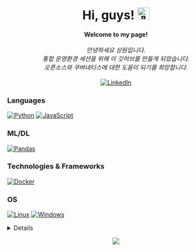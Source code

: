 <h1 align="center">Hi, guys! <img src="https://github.com/wervlad/wervlad/assets/24524555/766d336d-b87d-44ba-807c-c51de2bc6b4d" width="28px" alt="👋"></h1>

<p align="center">
    <b>Welcome to my page!</b><br><br>
    <i>
        안녕하세요 상원입니다.<br>
        통합 운영환경 세션을 위해 이 깃허브를 만들게 되었습니다.<br>
        오픈소스와 쿠버네티스에 대한 도움이 되기를 희망합니다.<br>
    </i><br>
    <a href="https://www.linkedin.com/in/sangwon-choi-542759176">
        <img src="https://img.shields.io/badge/LinkedIn-blue?style=flat-square&logo=linkedin" alt="LinkedIn">
    </a>
</p>

### Languages
[![Python](https://img.shields.io/badge/python-black?style=for-the-badge&logo=python)](https://github.com/sangwonchoi)
[![JavaScript](https://img.shields.io/badge/javascript-black?style=for-the-badge&logo=javascript)](https://github.com/sangwonchoi)

### ML/DL
[![Pandas](https://img.shields.io/badge/pandas-black?style=for-the-badge&logo=pandas)](https://github.com/sangwonchoi)

### Technologies & Frameworks
[![Docker](https://img.shields.io/badge/docker-black?style=for-the-badge&logo=docker)](https://hub.docker.com/u/sangwonchoi)

### OS
[![Linux](https://img.shields.io/badge/linux-black?style=for-the-badge&logo=Linux)](https://github.com/sangwonchoi)
[![Windows](https://img.shields.io/badge/Windows-black?style=for-the-badge&logo=Windows)](https://github.com/sangwonchoi)


<details>
<p align="center">
  <a href="https://github.com/sangwonchoi">
    <img src="http://github-profile-summary-cards.vercel.app/api/cards/profile-details?username=sangwonchoi&theme=transparent" />
  </a>
  <a href="https://github.com/sangwonchoi">
    <img src="https://github-readme-streak-stats.herokuapp.com/?user=sangwonchoi&hide_border=true&card_width=338&theme=transparent" />
  </a>
  <a href="https://github.com/sangwonchoi">
    <img src="http://github-profile-summary-cards.vercel.app/api/cards/stats?username=sangwonchoi&theme=transparent" />
  </a>
  <a href="https://github.com/sangwonchoi">
    <img src="https://github-readme-stats.vercel.app/api/top-langs/?username=sangwonchoi&langs_count=10&exclude_repo=&hide=jupyter%20notebook,vim%20script,cmake,makefile,batchfile,emacs%20lisp,css,html&layout=default&card_width=699&hide_border=true&theme=transparent" />
  </a>
</p>
</details>

<p align="center">
  <a href="https://github.com/sangwonchoi">
    <img src="https://komarev.com/ghpvc/?username=sangwonchoi&color=blue&style=flat)" />
  </a>
</p>
<!--

- 🔭 I’m currently working on ...
- 🌱 I’m currently learning ...
- 👯 I’m looking to collaborate on ...
- 🤔 I’m looking for help with ...
- 💬 Ask me about ...
- 📫 How to reach me: ...
- 😄 Pronouns: ...
- ⚡ Fun fact: ...
-->
